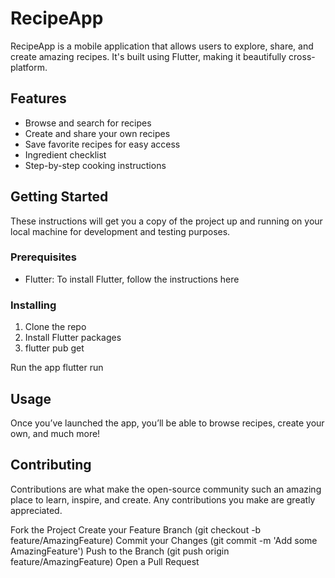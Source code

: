 # RecipeApp

RecipeApp is a mobile application that allows users to explore, share, and create amazing recipes. It's built using Flutter, making it beautifully cross-platform.

## Features

- Browse and search for recipes
- Create and share your own recipes
- Save favorite recipes for easy access
- Ingredient checklist
- Step-by-step cooking instructions

## Getting Started

These instructions will get you a copy of the project up and running on your local machine for development and testing purposes.

### Prerequisites

- Flutter: To install Flutter, follow the instructions here

### Installing

1. Clone the repo
2. Install Flutter packages
3. flutter pub get

Run the app
flutter run

## Usage
Once you’ve launched the app, you’ll be able to browse recipes, create your own, and much more!

## Contributing
Contributions are what make the open-source community such an amazing place to learn, inspire, and create. Any contributions you make are greatly appreciated.

Fork the Project
Create your Feature Branch (git checkout -b feature/AmazingFeature)
Commit your Changes (git commit -m 'Add some AmazingFeature')
Push to the Branch (git push origin feature/AmazingFeature)
Open a Pull Request
